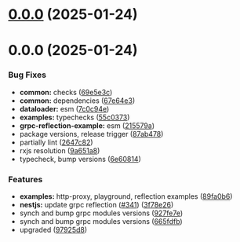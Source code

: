 

# [0.0.0](https://github.com/atls/nestjs/compare/@examples/grpc-reflection@0.0.0...@examples/grpc-reflection@0.0.0) (2025-01-24)






# 0.0.0 (2025-01-24)


### Bug Fixes


* **common:** checks ([69e5e3c](https://github.com/atls/nestjs/commit/69e5e3ccab57cffc6200341f3d4a29d581b7411a))
* **common:** dependencies ([67e64e3](https://github.com/atls/nestjs/commit/67e64e3e33c3aa6cff5f40b8d8b62c8569ea84a4))
* **dataloader:** esm ([7c0c94e](https://github.com/atls/nestjs/commit/7c0c94e56f07dd62132e9f240b6d42f570b50bf5))
* **examples:** typechecks ([55c0373](https://github.com/atls/nestjs/commit/55c037357dc7a05c10abd894ddf020895ef6c307))
* **grpc-reflection-example:** esm ([215579a](https://github.com/atls/nestjs/commit/215579a8b9e3e24ed33c32e841d032e2c40a041a))
* package versions, release trigger ([87ab478](https://github.com/atls/nestjs/commit/87ab478108401ed17692c4ccf36203cfa014a71e))
* partially lint ([2647c82](https://github.com/atls/nestjs/commit/2647c82b332677d492d1f6793c42272c52f1fb7c))
* rxjs resolution ([9a651a8](https://github.com/atls/nestjs/commit/9a651a8e8cb514f60ffaf82c16ff18cd8822fbde))
* typecheck, bump versions ([6e60814](https://github.com/atls/nestjs/commit/6e60814d040195a205d5c4b3b6bfeca375cb5b31))

### Features


* **examples:** http-proxy, playground, reflection examples ([89fa0b6](https://github.com/atls/nestjs/commit/89fa0b607ba6c5d7207224469475e4f5006e233a))
* **nestjs:** update grpc reflection ([#341](https://github.com/atls/nestjs/issues/341)) ([3f78e26](https://github.com/atls/nestjs/commit/3f78e26340b9ba64eab425160e8cea7ba83a3538))
* synch and bump grpc modules versions ([927fe7e](https://github.com/atls/nestjs/commit/927fe7e8a7d7ca139fa54dfc6f3c9781dbe057b8))
* synch and bump grpc modules versions ([665fdfb](https://github.com/atls/nestjs/commit/665fdfba7dc111b2a5fd17c95711f9cfbc08002d))
* upgraded ([97925d8](https://github.com/atls/nestjs/commit/97925d8ba5c1b658abefedc2a8fc2f052ed11d24))


